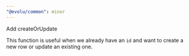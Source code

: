 ```yaml
---
"@evolu/common": minor
---
```


Add createOrUpdate

This function is useful when we already have an `id` and want to create a
new row or update an existing one.
